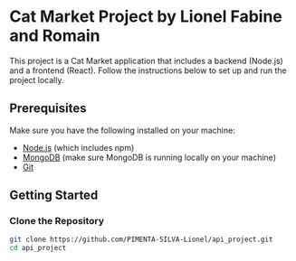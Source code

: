 # Cat Market Project by Lionel Fabine and Romain

This project is a Cat Market application that includes a backend (Node.js) and a frontend (React). Follow the instructions below to set up and run the project locally.

## Prerequisites

Make sure you have the following installed on your machine:

- [Node.js](https://nodejs.org/en/) (which includes npm)
- [MongoDB](https://www.mongodb.com/try/download/community) (make sure MongoDB is running locally on your machine)
- [Git](https://git-scm.com/)

## Getting Started

### Clone the Repository

```sh
git clone https://github.com/PIMENTA-SILVA-Lionel/api_project.git
cd api_project
